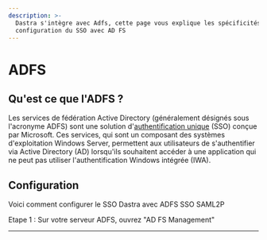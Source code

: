 ```yaml
---
description: >-
  Dastra s'intègre avec Adfs, cette page vous explique les spécificités de la
  configuration du SSO avec AD FS
---
```


# ADFS

## Qu'est ce que l'ADFS ?

Les services de fédération Active Directory (généralement désignés sous l'acronyme ADFS) sont une solution d'[authentification unique](https://www.okta.com/fr/products/single-sign-on/) (SSO) conçue par Microsoft. Ces services, qui sont un composant des systèmes d'exploitation Windows Server, permettent aux utilisateurs de s'authentifier via Active Directory (AD) lorsqu'ils souhaitent accéder à une application qui ne peut pas utiliser l'authentification Windows intégrée (IWA).



## Configuration

Voici comment configurer le SSO Dastra avec ADFS SSO SAML2P

Etape 1 : Sur votre serveur ADFS, ouvrez "AD FS Management"

****
